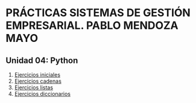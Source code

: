 # PRÁCTICAS SISTEMAS DE GESTIÓN EMPRESARIAL. PABLO MENDOZA MAYO

## Unidad 04: Python

1. [Ejercicios iniciales](./pr_01/iniciales.md)
2. [Ejercicios cadenas](./pr_2/cadenas.md)
3. [Ejercicios listas](./pr_01/listas.md)
4. [Ejercicios diccionarios](./pr_01/diccionarios.md)
